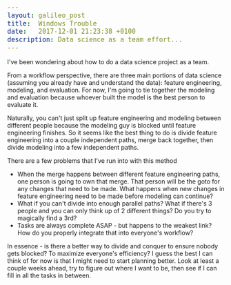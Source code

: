 ```yaml
---
layout: galileo_post
title:  Windows Trouble
date:   2017-12-01 21:23:38 +0100
description: Data science as a team effort...
---
```

<style>
code {
	font-size: 15px;
}

</style>

I've been wondering about how to do a data science project as a team.

From a workflow perspective, there are three main portions of data science (assuming you already have and understand the data): feature engineering, modeling, and evaluation. For now, I'm going to tie together the modeling and evaluation because whoever built the model is the best person to evaluate it.

Naturally, you can't just split up feature engineering and modeling between different people because the modeling guy is blocked until feature engineering finishes. So it seems like the best thing to do is divide feature engineering into a couple independent paths, merge back together, then divide modeling into a few independent paths.

There are a few problems that I've run into with this method
* When the merge happens between different feature engineering paths, one person is going to own that merge. That person will be the goto for any changes that need to be made. What happens when new changes in feature engineering need to be made before modeling can continue?
* What if you can't divide into enough parallel paths? What if there's 3 people and you can only think up of 2 different things? Do you try to magically find a 3rd? 
* Tasks are always complete ASAP - but happens to the weakest link? How do you properly integrate that into everyone's workflow?

In essence - is there a better way to divide and conquer to ensure nobody gets blocked? To maximize everyone's efficiency? I guess the best I can think of for now is that I might need to start planning better. Look at least a couple weeks ahead, try to figure out where I want to be, then see if I can fill in all the tasks in between.

